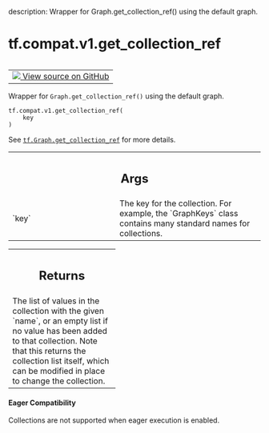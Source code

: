description: Wrapper for Graph.get_collection_ref() using the default graph.

<div itemscope itemtype="http://developers.google.com/ReferenceObject">
<meta itemprop="name" content="tf.compat.v1.get_collection_ref" />
<meta itemprop="path" content="Stable" />
</div>

# tf.compat.v1.get_collection_ref

<!-- Insert buttons and diff -->

<table class="tfo-notebook-buttons tfo-api nocontent" align="left">
<td>
  <a target="_blank" href="https://github.com/tensorflow/tensorflow/blob/r2.4/tensorflow/python/framework/ops.py#L6344-L6365">
    <img src="https://www.tensorflow.org/images/GitHub-Mark-32px.png" />
    View source on GitHub
  </a>
</td>
</table>



Wrapper for `Graph.get_collection_ref()` using the default graph.

<pre class="devsite-click-to-copy prettyprint lang-py tfo-signature-link">
<code>tf.compat.v1.get_collection_ref(
    key
)
</code></pre>



<!-- Placeholder for "Used in" -->

See <a href="../../../tf/Graph.md#get_collection_ref"><code>tf.Graph.get_collection_ref</code></a>
for more details.

<!-- Tabular view -->
 <table class="responsive fixed orange">
<colgroup><col width="214px"><col></colgroup>
<tr><th colspan="2"><h2 class="add-link">Args</h2></th></tr>

<tr>
<td>
`key`
</td>
<td>
The key for the collection. For example, the `GraphKeys` class contains
many standard names for collections.
</td>
</tr>
</table>



<!-- Tabular view -->
 <table class="responsive fixed orange">
<colgroup><col width="214px"><col></colgroup>
<tr><th colspan="2"><h2 class="add-link">Returns</h2></th></tr>
<tr class="alt">
<td colspan="2">
The list of values in the collection with the given `name`, or an empty
list if no value has been added to that collection.  Note that this returns
the collection list itself, which can be modified in place to change the
collection.
</td>
</tr>

</table>




#### Eager Compatibility
Collections are not supported when eager execution is enabled.

